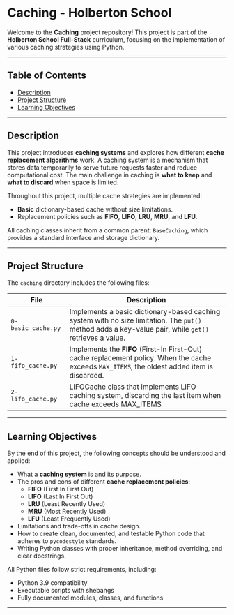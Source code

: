 # Caching - Holberton School

Welcome to the **Caching** project repository! This project is part of the **Holberton School Full-Stack** curriculum, focusing on the implementation of various caching strategies using Python.

---

## Table of Contents

- [Description](#description)
- [Project Structure](#project-structure)
- [Learning Objectives](#learning-objectives)

---

## Description

This project introduces **caching systems** and explores how different **cache replacement algorithms** work. A caching system is a mechanism that stores data temporarily to serve future requests faster and reduce computational cost. The main challenge in caching is **what to keep** and **what to discard** when space is limited.

Throughout this project, multiple cache strategies are implemented:

- **Basic** dictionary-based cache without size limitations.
- Replacement policies such as **FIFO**, **LIFO**, **LRU**, **MRU**, and **LFU**.

All caching classes inherit from a common parent: `BaseCaching`, which provides a standard interface and storage dictionary.

---

## Project Structure

The `caching` directory includes the following files:

| File               | Description                                                                                                                                            |
| ------------------ | ------------------------------------------------------------------------------------------------------------------------------------------------------ |
| `0-basic_cache.py` | Implements a basic dictionary-based caching system with no size limitation. The `put()` method adds a key-value pair, while `get()` retrieves a value. |
| `1-fifo_cache.py`  | Implements the **FIFO** (First-In First-Out) cache replacement policy. When the cache exceeds `MAX_ITEMS`, the oldest added item is discarded.         |
| `2-lifo_cache.py`  | LIFOCache class that implements LIFO caching system, discarding the last item when cache exceeds MAX_ITEMS                                             |

---

## Learning Objectives

By the end of this project, the following concepts should be understood and applied:

- What a **caching system** is and its purpose.
- The pros and cons of different **cache replacement policies**:
  - **FIFO** (First In First Out)
  - **LIFO** (Last In First Out)
  - **LRU** (Least Recently Used)
  - **MRU** (Most Recently Used)
  - **LFU** (Least Frequently Used)
- Limitations and trade-offs in cache design.
- How to create clean, documented, and testable Python code that adheres to `pycodestyle` standards.
- Writing Python classes with proper inheritance, method overriding, and clear docstrings.

All Python files follow strict requirements, including:

- Python 3.9 compatibility
- Executable scripts with shebangs
- Fully documented modules, classes, and functions

---
